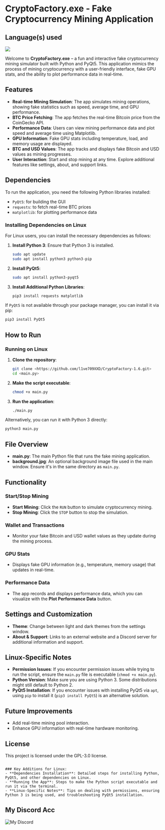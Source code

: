 # CryptoFactory.exe - Fake Cryptocurrency Mining Application


## Language(s) used

<picture>
  <source srcset="https://skillicons.dev/icons?i=py" media="(prefers-color-scheme: dark)">
  <img src="https://skillicons.dev/icons?i=py">
</picture>


Welcome to **CryptoFactory.exe** – a fun and interactive fake cryptocurrency mining simulator built with Python and PyQt5. This application mimics the process of mining cryptocurrency with a user-friendly interface, fake GPU stats, and the ability to plot performance data in real-time.

## Features

- **Real-time Mining Simulation**: The app simulates mining operations, showing fake statistics such as speed, average time, and GPU performance.
- **BTC Price Fetching**: The app fetches the real-time Bitcoin price from the CoinGecko API.
- **Performance Data**: Users can view mining performance data and plot speed and average time using Matplotlib.
- **GPU Information**: Fake GPU stats including temperature, load, and memory usage are displayed.
- **BTC and USD Values**: The app tracks and displays fake Bitcoin and USD values as mining progresses.
- **User Interaction**: Start and stop mining at any time. Explore additional features like settings, about, and support links.

## Dependencies

To run the application, you need the following Python libraries installed:

- `PyQt5`: for building the GUI
- `requests`: to fetch real-time BTC prices
- `matplotlib`: for plotting performance data

### Installing Dependencies on Linux

For Linux users, you can install the necessary dependencies as follows:

1. **Install Python 3**: Ensure that Python 3 is installed.
    ```bash
    sudo apt update
    sudo apt install python3 python3-pip
    ```

2. **Install PyQt5**:
    ```bash
    sudo apt install python3-pyqt5
    ```

3. **Install Additional Python Libraries**:
    ```bash
    pip3 install requests matplotlib
    ```

If `PyQt5` is not available through your package manager, you can install it via pip:

```bash
pip3 install PyQt5
```

## How to Run

### Running on Linux

1. **Clone the repository**:
    ```bash
    git clone <https://github.com/l1ve709XXD/CryptoFactory-1.6.git>
    cd <main.py>
    ```

2. **Make the script executable**:
    ```bash
    chmod +x main.py
    ```

3. **Run the application**:
    ```bash
    ./main.py
    ```

Alternatively, you can run it with Python 3 directly:
```bash
python3 main.py
```

## File Overview

- **main.py**: The main Python file that runs the fake mining application.
- **background.jpg**: An optional background image file used in the main window. Ensure it's in the same directory as `main.py`.

## Functionality

### Start/Stop Mining
- **Start Mining**: Click the `RUN` button to simulate cryptocurrency mining.
- **Stop Mining**: Click the `STOP` button to stop the simulation.

### Wallet and Transactions
- Monitor your fake Bitcoin and USD wallet values as they update during the mining process.

### GPU Stats
- Displays fake GPU information (e.g., temperature, memory usage) that updates in real-time.

### Performance Data
- The app records and displays performance data, which you can visualize with the **Plot Performance Data** button.

## Settings and Customization

- **Theme**: Change between light and dark themes from the settings window.
- **About & Support**: Links to an external website and a Discord server for additional information and support.

## Linux-Specific Notes

- **Permission Issues**: If you encounter permission issues while trying to run the script, ensure the `main.py` file is executable (`chmod +x main.py`).
- **Python Version**: Make sure you are using Python 3. Some distributions might still default to Python 2.
- **PyQt5 Installation**: If you encounter issues with installing PyQt5 via `apt`, using `pip` to install it (`pip3 install PyQt5`) is an alternative solution.

## Future Improvements
- Add real-time mining pool interaction.
- Enhance GPU information with real-time hardware monitoring.

## License

This project is licensed under the GPL-3.0 license.

```

### Key Additions for Linux:
- **Dependencies Installation**: Detailed steps for installing Python, PyQt5, and other dependencies on Linux.
- **Running the App**: Steps to make the Python script executable and run it via the terminal.
- **Linux-Specific Notes**: Tips on dealing with permissions, ensuring Python 3 is being used, and troubleshooting PyQt5 installation.
```

## My Discord Acc

![My Discord](https://lantern.rest/api/v1/users/794909914760871967?svg=1&theme=dark&borderRadius=2&hideActivity=1&hideStatus=0)

